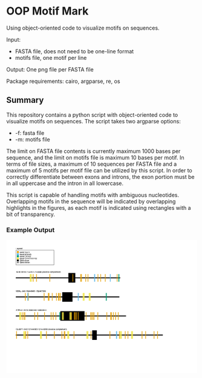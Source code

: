 # OOP Motif Mark #
Using object-oriented code to visualize motifs on sequences. 

Input:   
* FASTA file, does not need to be one-line format  
* motifs file, one motif per line

Output: One png file per FASTA file

Package requirements: cairo, argparse, re, os


## Summary ##

This repository contains a python script with object-oriented code to visualize motifs on sequences. The script takes two argparse options: 
* -f: fasta file
* -m: motifs file

The limit on FASTA file contents is currently maximum 1000 bases per sequence, and the limit on motifs file is maximum 10 bases per motif. In terms of file sizes, a maximum of 10 sequences per FASTA file and a maximum of 5 motifs per motif file can be utilized by this script. In order to correctly differentiate between exons and introns, the exon portion must be in all uppercase and the intron in all lowercase.

This script is capable of handling motifs with ambiguous nucleotides. Overlapping motifs in the sequence will be indicated by overlapping highlights in the figures, as each motif is indicated using rectangles with a bit of transparency. 


### Example Output ###

![Figure of 4 different sequences with motifs, exons, and introns illustrated.](Figure_1.png)